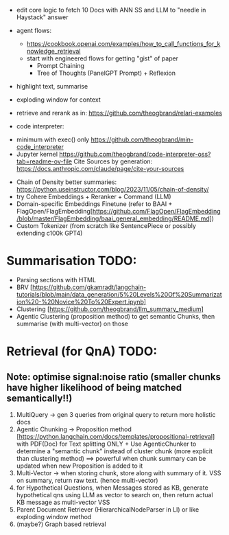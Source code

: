 - edit core logic to fetch 10 Docs with ANN SS and LLM to "needle in Haystack" answer

- agent flows:
  - https://cookbook.openai.com/examples/how_to_call_functions_for_knowledge_retrieval
  - start with engineered flows for getting "gist" of paper 
    * Prompt Chaining
    * Tree of Thoughts (PanelGPT Prompt) + Reflexion

- highlight text, summarise
- exploding window for context
- retrieve and rerank as in: https://github.com/theogbrand/relari-examples

- code interpreter:
* minimum with exec() only https://github.com/theogbrand/min-code_interpreter
* Jupyter kernel https://github.com/theogbrand/code-interpreter-oss?tab=readme-ov-file
  Cite Sources by generation: https://docs.anthropic.com/claude/page/cite-your-sources

- Chain of Density better summaries: https://python.useinstructor.com/blog/2023/11/05/chain-of-density/
- try Cohere Embeddings + Reranker + Command (LLM)
- Domain-specific Embeddings Finetune (refer to BAAI + FlagOpen/FlagEmbedding[https://github.com/FlagOpen/FlagEmbedding/blob/master/FlagEmbedding/baai_general_embedding/README.md])
- Custom Tokenizer (from scratch like SentencePiece or possibly extending c100k GPT4)


# Summarisation TODO: 
* Parsing sections with HTML
* BRV [https://github.com/gkamradt/langchain-tutorials/blob/main/data_generation/5%20Levels%20Of%20Summarization%20-%20Novice%20To%20Expert.ipynb]
* Clustering [https://github.com/theogbrand/llm_summary_medium]
* Agentic Clustering (proposition method) to get semantic Chunks, then summarise (with multi-vector) on those


# Retrieval (for QnA) TODO: 
## Note: optimise signal:noise ratio (smaller chunks have higher likelihood of being matched semantically!!)
1. MultiQuery -> gen 3 queries from original query to return more holistic docs
2. Agentic Chunking -> Proposition method [https://python.langchain.com/docs/templates/propositional-retrieval] with PDF(Doc) for Text splitting ONLY + Use AgenticChunker to determine a "semantic chunk" instead of cluster chunk (more explicit than clustering method) ==> powerful when chunk summary can be updated when new Proposition is added to it
3. Multi-Vector -> when storing chunk, store along with summary of it. VSS on summary, return raw text. (hence multi-vector)
4. for Hypothetical Questions, when Messages stored as KB, generate hypothetical qns using LLM as vector to search on, then return actual KB message as multi-vector VSS
4. Parent Document Retriever (HierarchicalNodeParser in LI) or like exploding window method
5. (maybe?) Graph based retrieval